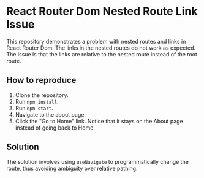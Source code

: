 # React Router Dom Nested Route Link Issue

This repository demonstrates a problem with nested routes and links in React Router Dom. The links in the nested routes do not work as expected.  The issue is that the links are relative to the nested route instead of the root route. 

## How to reproduce

1. Clone the repository.
2. Run `npm install`.
3. Run `npm start`.
4. Navigate to the about page.
5. Click the "Go to Home" link.  Notice that it stays on the About page instead of going back to Home.

## Solution
The solution involves using `useNavigate` to programmatically change the route, thus avoiding ambiguity over relative pathing. 